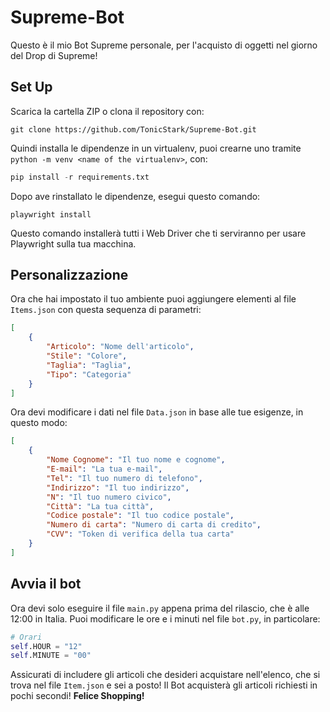 # Supreme-Bot
Questo è il mio Bot Supreme personale, per l'acquisto di oggetti nel giorno del Drop di Supreme!

## Set Up
Scarica la cartella ZIP o clona il repository con:
```
git clone https://github.com/TonicStark/Supreme-Bot.git
```

Quindi installa le dipendenze in un virtualenv, puoi crearne uno tramite `python -m venv <name of the virtualenv>`, con:
```python
pip install -r requirements.txt
```

Dopo ave rinstallato le dipendenze, esegui questo comando:
```
playwright install
```
Questo comando installerà tutti i Web Driver che ti serviranno per usare Playwright sulla tua macchina.

## Personalizzazione
Ora che hai impostato il tuo ambiente puoi aggiungere elementi al file `Items.json` con questa sequenza di parametri:

```JSON
[
    {
        "Articolo": "Nome dell'articolo",
        "Stile": "Colore",
        "Taglia": "Taglia",
        "Tipo": "Categoria"
    }
]
```

Ora devi modificare i dati nel file `Data.json` in base alle tue esigenze, in questo modo:

```JSON
[
    {
        "Nome Cognome": "Il tuo nome e cognome",
        "E-mail": "La tua e-mail",
        "Tel": "Il tuo numero di telefono",
        "Indirizzo": "Il tuo indirizzo",
        "N": "Il tuo numero civico",
        "Città": "La tua città",
        "Codice postale": "Il tuo codice postale",
        "Numero di carta": "Numero di carta di credito",
        "CVV": "Token di verifica della tua carta"
    }
]
```

## Avvia il bot
Ora devi solo eseguire il file `main.py` appena prima del rilascio, che è alle 12:00 in Italia. Puoi modificare le ore e i minuti nel file `bot.py`, in particolare:
```python
# Orari
self.HOUR = "12"
self.MINUTE = "00"
```
Assicurati di includere gli articoli che desideri acquistare nell'elenco, che si trova nel file `Item.json` e sei a posto! Il Bot acquisterà gli articoli richiesti in pochi secondi! **Felice Shopping!**